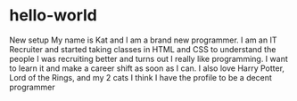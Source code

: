 # hello-world
New setup
My name is Kat and I am a brand new programmer. I am an IT Recruiter and started taking classes in HTML and CSS to understand the people I was recruiting better and turns out I really like programming. I want to learn it and make a career shift as soon as I can. 
I also love Harry Potter, Lord of the Rings, and my 2 cats
I think I have the profile to be a decent programmer
